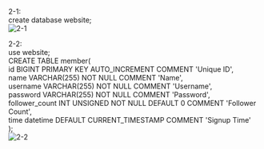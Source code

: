 2-1:</br>
create database website;</br>
![2-1](https://github.com/jamyyu/wehelp_stage1/assets/103821947/b1d04494-8b9d-47e3-a594-a24c3e04df08
)</br>

2-2:</br>
use website;</br>
CREATE TABLE member(</br>
    id BIGINT PRIMARY KEY AUTO_INCREMENT COMMENT 'Unique ID',</br>
    name VARCHAR(255) NOT NULL COMMENT 'Name',</br>
    username VARCHAR(255) NOT NULL COMMENT 'Username',</br>
    password VARCHAR(255) NOT NULL COMMENT 'Password',</br>
    follower_count INT UNSIGNED NOT NULL DEFAULT 0 COMMENT 'Follower Count',</br>
    time datetime DEFAULT CURRENT_TIMESTAMP COMMENT 'Signup Time'</br>
);</br>
![2-2](https://github.com/jamyyu/wehelp_stage1/assets/103821947/a50fa586-e6f0-4f6d-a3fd-b3f4bef383d3
)</br>
